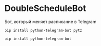 # DoubleScheduleBot
Бот, который меняет расписание в Telegram


```
pip install python-telegram-bot pytz
```

```
pip install python-telegram-bot
```
